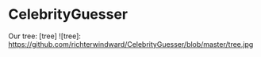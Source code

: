 # CelebrityGuesser
Our tree: [tree]
![tree]: https://github.com/richterwindward/CelebrityGuesser/blob/master/tree.jpg
